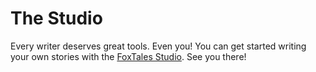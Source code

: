 # The Studio

Every writer deserves great tools. Even you! You can get started writing your own stories with the [FoxTales Studio](https://foxtales.vercel.app). See you there!